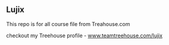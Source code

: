 ## Lujix

This repo is for all course file from Treahouse.com

checkout my Treehouse profile - www.teamtreehouse.com/lujix
